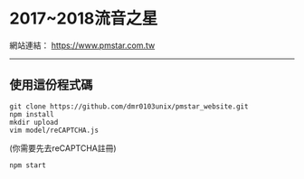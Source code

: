 2017~2018流音之星
===

網站連結： https://www.pmstar.com.tw

---

## 使用這份程式碼

```
git clone https://github.com/dmr0103unix/pmstar_website.git 
npm install
mkdir upload
vim model/reCAPTCHA.js
```
(你需要先去reCAPTCHA註冊)

```npm start```
